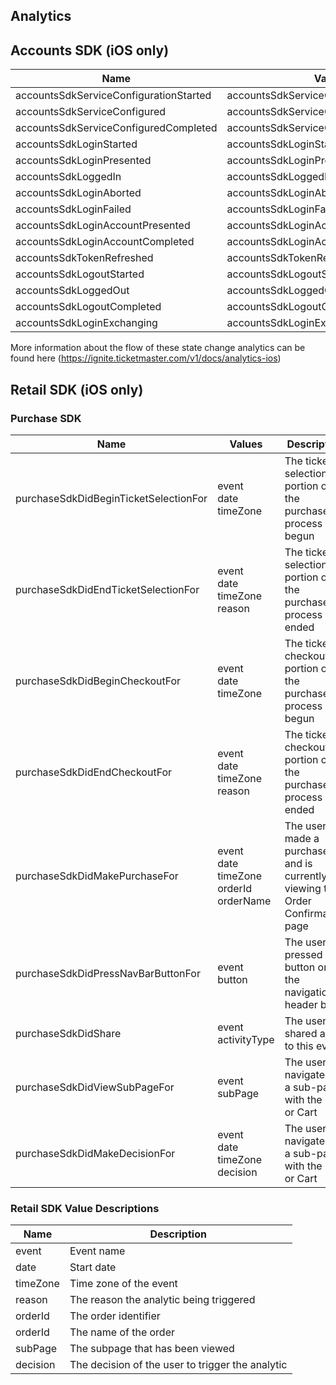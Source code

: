## Analytics

## Accounts SDK (iOS only)

| Name | Value |
| ----- | ---- |
| accountsSdkServiceConfigurationStarted | accountsSdkServiceConfigurationStarted |
| accountsSdkServiceConfigured | accountsSdkServiceConfigured |
| accountsSdkServiceConfiguredCompleted | accountsSdkServiceConfiguredCompleted |
| accountsSdkLoginStarted | accountsSdkLoginStarted |
| accountsSdkLoginPresented | accountsSdkLoginPresented |
| accountsSdkLoggedIn | accountsSdkLoggedIn |
| accountsSdkLoginAborted | accountsSdkLoginAborted |
| accountsSdkLoginFailed | accountsSdkLoginFailed |
| accountsSdkLoginAccountPresented | accountsSdkLoginAccountPresented |
| accountsSdkLoginAccountCompleted | accountsSdkLoginAccountCompleted |
| accountsSdkTokenRefreshed | accountsSdkTokenRefreshed |
| accountsSdkLogoutStarted | accountsSdkLogoutStarted |
| accountsSdkLoggedOut | accountsSdkLoggedOut |
| accountsSdkLogoutCompleted | accountsSdkLogoutCompleted |
| accountsSdkLoginExchanging | accountsSdkLoginExchanging |

More information about the flow of these state change analytics can be found here (https://ignite.ticketmaster.com/v1/docs/analytics-ios)


## Retail SDK (iOS only)

### Purchase SDK

| Name | Values | Description |
| ----- | ---- | -----   |
| purchaseSdkDidBeginTicketSelectionFor | event<br/> date<br/> timeZone | The ticket selection portion of the purchase process begun |
| purchaseSdkDidEndTicketSelectionFor | event<br/> date<br/> timeZone<br/> reason | The ticket selection portion of the purchase process ended | 
| purchaseSdkDidBeginCheckoutFor | event<br/> date<br/> timeZone | The ticket checkout portion of the purchase process begun |
| purchaseSdkDidEndCheckoutFor | event<br/> date<br/> timeZone<br/> reason | The ticket checkout portion of the purchase process ended |
| purchaseSdkDidMakePurchaseFor | event<br/> date<br/> timeZone<br/> orderId<br/> orderName | The user made a purchase and is currently viewing the Order Confirmation page |
| purchaseSdkDidPressNavBarButtonFor | event<br/> button | The user pressed a button on the navigation header bar |
| purchaseSdkDidShare | event<br/> activityType  | The user shared a link to this event |
| purchaseSdkDidViewSubPageFor | event<br/> subPage | The user navigated to a sub-page with the EDP or Cart |
| purchaseSdkDidMakeDecisionFor | event<br/>  date<br/>  timeZone<br/> decision | The user navigated to a sub-page with the EDP or Cart |

### Retail SDK Value Descriptions

| Name | Description |
| ----- | ---- |
| event |  Event name |
| date |  Start date |
| timeZone |  Time zone of the event |
| reason |  The reason the analytic being triggered |
| orderId |  The order identifier |
| orderId |  The name of the order |
| subPage |  The subpage that has been viewed |
| decision |  The decision of the user to trigger the analytic |
